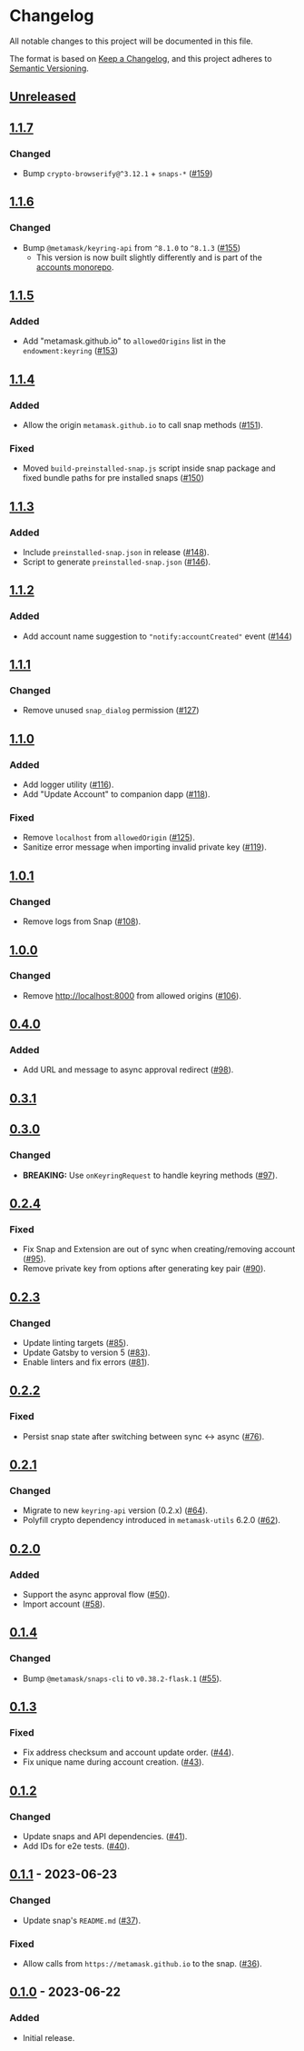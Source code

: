 # Changelog

All notable changes to this project will be documented in this file.

The format is based on [Keep a Changelog](https://keepachangelog.com/en/1.0.0/),
and this project adheres to [Semantic Versioning](https://semver.org/spec/v2.0.0.html).

## [Unreleased]

## [1.1.7]

### Changed

- Bump `crypto-browserify@^3.12.1` + `snaps-*` ([#159](https://github.com/MetaMask/snap-simple-keyring/pull/159))

## [1.1.6]

### Changed

- Bump `@metamask/keyring-api` from `^8.1.0` to `^8.1.3` ([#155](https://github.com/MetaMask/snap-simple-keyring/pull/155))
  - This version is now built slightly differently and is part of the [accounts monorepo](https://github.com/MetaMask/accounts).

## [1.1.5]

### Added

- Add "metamask.github.io" to `allowedOrigins` list in the `endowment:keyring` ([#153](https://github.com/MetaMask/snap-simple-keyring/pull/153))

## [1.1.4]

### Added

- Allow the origin `metamask.github.io` to call snap methods ([#151](https://github.com/MetaMask/snap-simple-keyring/pull/151)).

### Fixed

- Moved `build-preinstalled-snap.js` script inside snap package and fixed bundle paths for pre installed snaps ([#150](https://github.com/MetaMask/snap-simple-keyring/pull/150))

## [1.1.3]

### Added

- Include `preinstalled-snap.json` in release ([#148](https://github.com/MetaMask/snap-simple-keyring/pull/148)).
- Script to generate `preinstalled-snap.json` ([#146](https://github.com/MetaMask/snap-simple-keyring/pull/146)).

## [1.1.2]

### Added

- Add account name suggestion to `"notify:accountCreated"` event ([#144](https://github.com/MetaMask/snap-simple-keyring/pull/144))

## [1.1.1]

### Changed

- Remove unused `snap_dialog` permission ([#127](https://github.com/MetaMask/snap-simple-keyring/pull/127))

## [1.1.0]

### Added

- Add logger utility ([#116](https://github.com/MetaMask/snap-simple-keyring/pull/116)).
- Add "Update Account" to companion dapp ([#118](https://github.com/MetaMask/snap-simple-keyring/pull/118)).

### Fixed

- Remove `localhost` from `allowedOrigin` ([#125](https://github.com/MetaMask/snap-simple-keyring/pull/125)).
- Sanitize error message when importing invalid private key ([#119](https://github.com/MetaMask/snap-simple-keyring/pull/119)).

## [1.0.1]

### Changed

- Remove logs from Snap ([#108](https://github.com/MetaMask/snap-simple-keyring/pull/108)).

## [1.0.0]

### Changed

- Remove <http://localhost:8000> from allowed origins ([#106](https://github.com/MetaMask/snap-simple-keyring/pull/106)).

## [0.4.0]

### Added

- Add URL and message to async approval redirect ([#98](https://github.com/MetaMask/snap-simple-keyring/pull/98)).

## [0.3.1]

## [0.3.0]

### Changed

- **BREAKING:** Use `onKeyringRequest` to handle keyring methods ([#97](https://github.com/MetaMask/snap-simple-keyring/pull/97)).

## [0.2.4]

### Fixed

- Fix Snap and Extension are out of sync when creating/removing account ([#95](https://github.com/MetaMask/snap-simple-keyring/pull/95)).
- Remove private key from options after generating key pair ([#90](https://github.com/MetaMask/snap-simple-keyring/pull/90)).

## [0.2.3]

### Changed

- Update linting targets ([#85](https://github.com/MetaMask/snap-simple-keyring/pull/85)).
- Update Gatsby to version 5 ([#83](https://github.com/MetaMask/snap-simple-keyring/pull/83)).
- Enable linters and fix errors ([#81](https://github.com/MetaMask/snap-simple-keyring/pull/81)).

## [0.2.2]

### Fixed

- Persist snap state after switching between sync <-> async ([#76](https://github.com/MetaMask/snap-simple-keyring/pull/76)).

## [0.2.1]

### Changed

- Migrate to new `keyring-api` version (0.2.x) ([#64](https://github.com/MetaMask/snap-simple-keyring/pull/64)).
- Polyfill crypto dependency introduced in `metamask-utils` 6.2.0 ([#62](https://github.com/MetaMask/snap-simple-keyring/pull/62)).

## [0.2.0]

### Added

- Support the async approval flow ([#50](https://github.com/MetaMask/snap-simple-keyring/pull/50)).
- Import account ([#58](https://github.com/MetaMask/snap-simple-keyring/pull/58)).

## [0.1.4]

### Changed

- Bump `@metamask/snaps-cli` to `v0.38.2-flask.1` ([#55](https://github.com/MetaMask/snap-simple-keyring/pull/55)).

## [0.1.3]

### Fixed

- Fix address checksum and account update order. ([#44](https://github.com/MetaMask/snap-simple-keyring/pull/44)).
- Fix unique name during account creation. ([#43](https://github.com/MetaMask/snap-simple-keyring/pull/43)).

## [0.1.2]

### Changed

- Update snaps and API dependencies. ([#41](https://github.com/MetaMask/snap-simple-keyring/pull/41)).
- Add IDs for e2e tests. ([#40](https://github.com/MetaMask/snap-simple-keyring/pull/40)).

## [0.1.1] - 2023-06-23

### Changed

- Update snap's `README.md` ([#37](https://github.com/MetaMask/snap-simple-keyring/pull/37)).

### Fixed

- Allow calls from `https://metamask.github.io` to the snap. ([#36](https://github.com/MetaMask/snap-simple-keyring/pull/36)).

## [0.1.0] - 2023-06-22

### Added

- Initial release.

[Unreleased]: https://github.com/MetaMask/snap-simple-keyring/compare/v1.1.7...HEAD
[1.1.7]: https://github.com/MetaMask/snap-simple-keyring/compare/v1.1.6...v1.1.7
[1.1.6]: https://github.com/MetaMask/snap-simple-keyring/compare/v1.1.5...v1.1.6
[1.1.5]: https://github.com/MetaMask/snap-simple-keyring/compare/v1.1.4...v1.1.5
[1.1.4]: https://github.com/MetaMask/snap-simple-keyring/compare/v1.1.3...v1.1.4
[1.1.3]: https://github.com/MetaMask/snap-simple-keyring/compare/v1.1.2...v1.1.3
[1.1.2]: https://github.com/MetaMask/snap-simple-keyring/compare/v1.1.1...v1.1.2
[1.1.1]: https://github.com/MetaMask/snap-simple-keyring/compare/v1.1.0...v1.1.1
[1.1.0]: https://github.com/MetaMask/snap-simple-keyring/compare/v1.0.1...v1.1.0
[1.0.1]: https://github.com/MetaMask/snap-simple-keyring/compare/v1.0.0...v1.0.1
[1.0.0]: https://github.com/MetaMask/snap-simple-keyring/compare/v0.4.0...v1.0.0
[0.4.0]: https://github.com/MetaMask/snap-simple-keyring/compare/v0.3.1...v0.4.0
[0.3.1]: https://github.com/MetaMask/snap-simple-keyring/compare/v0.3.0...v0.3.1
[0.3.0]: https://github.com/MetaMask/snap-simple-keyring/compare/v0.2.4...v0.3.0
[0.2.4]: https://github.com/MetaMask/snap-simple-keyring/compare/v0.2.3...v0.2.4
[0.2.3]: https://github.com/MetaMask/snap-simple-keyring/compare/v0.2.2...v0.2.3
[0.2.2]: https://github.com/MetaMask/snap-simple-keyring/compare/v0.2.1...v0.2.2
[0.2.1]: https://github.com/MetaMask/snap-simple-keyring/compare/v0.2.0...v0.2.1
[0.2.0]: https://github.com/MetaMask/snap-simple-keyring/compare/v0.1.4...v0.2.0
[0.1.4]: https://github.com/MetaMask/snap-simple-keyring/compare/v0.1.3...v0.1.4
[0.1.3]: https://github.com/MetaMask/snap-simple-keyring/compare/v0.1.2...v0.1.3
[0.1.2]: https://github.com/MetaMask/snap-simple-keyring/compare/v0.1.1...v0.1.2
[0.1.1]: https://github.com/MetaMask/snap-simple-keyring/compare/v0.1.0...v0.1.1
[0.1.0]: https://github.com/MetaMask/snap-simple-keyring/releases/tag/v0.1.0
